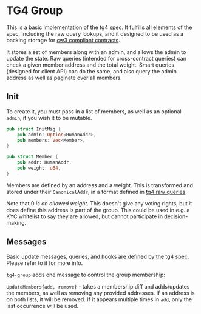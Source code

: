 # TG4 Group

This is a basic implementation of the [tg4 spec](../../packages/tg4/README.md).
It fulfills all elements of the spec, including the raw query lookups,
and it designed to be used as a backing storage for
[cw3 compliant contracts](https://github.com/CosmWasm/cosmwasm-plus/blob/master/packages/cw3/README.mdl).

It stores a set of members along with an admin, and allows the admin to
update the state. Raw queries (intended for cross-contract queries)
can check a given member address and the total weight. Smart queries (designed
for client API) can do the same, and also query the admin address as well as
paginate over all members.

## Init

To create it, you must pass in a list of members, as well as an optional
`admin`, if you wish it to be mutable.

```rust
pub struct InitMsg {
    pub admin: Option<HumanAddr>,
    pub members: Vec<Member>,
}

pub struct Member {
    pub addr: HumanAddr,
    pub weight: u64,
}
```

Members are defined by an address and a weight. This is transformed
and stored under their `CanonicalAddr`, in a format defined in
[tg4 raw queries](../../packages/tg4/README.md#raw).

Note that 0 *is an allowed weight*. This doesn't give any voting rights, but
it does define this address is part of the group. This could be used in
e.g. a KYC whitelist to say they are allowed, but cannot participate in
decision-making.

## Messages

Basic update messages, queries, and hooks are defined by the
[tg4 spec](../../packages/tg4/README.md). Please refer to it for more info.

`tg4-group` adds one message to control the group membership:

`UpdateMembers{add, remove}` - takes a membership diff and adds/updates the
members, as well as removing any provided addresses. If an address is on both
lists, it will be removed. If it appears multiple times in `add`, only the
last occurrence will be used.

